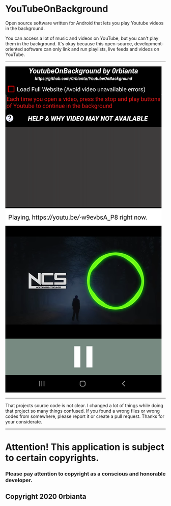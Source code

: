 # YouTubeOnBackground
Open source software written for Android that lets you play Youtube videos in the background.

You can access a lot of music and videos on YouTube, but you can't play them in the background. It's okay because this open-source, development-oriented software can only link and run playlists, live feeds and videos on YouTube.
<hr>
<img src="picture(s)/app.png">
<hr>
That projects source code is not clear. I changed a lot of things while doing that project so many things confused. If you found a wrong files or wrong codes from somewhere, please report it or create a pull request. Thanks for your considerate.
<hr>
<H1>Attention! This application is subject to certain copyrights.</H1>
<h3>Please pay attention to copyright as a conscious and honorable developer.</h3>
<H2>Copyright 2020 0rbianta</H2>
